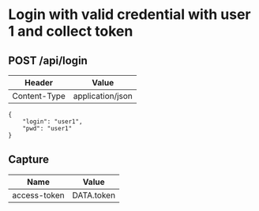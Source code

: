 # Login with valid credential with user 1 and collect token

## POST /api/login

| Header | Value |
| - | - |
| Content-Type | application/json |

```
{
    "login": "user1",
    "pwd": "user1"
}
```

## Capture

| Name | Value |
| - | - |
| access-token | DATA.token |
